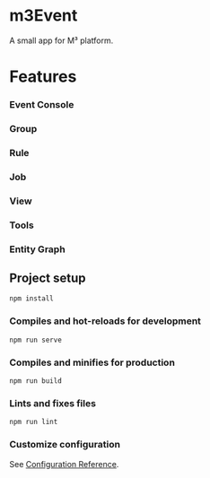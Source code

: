 # m3Event
A small app for M³ platform.

# Features
### Event Console
### Group
### Rule
### Job
### View
### Tools
### Entity Graph

## Project setup
```
npm install
```

### Compiles and hot-reloads for development
```
npm run serve
```

### Compiles and minifies for production
```
npm run build
```

### Lints and fixes files
```
npm run lint
```

### Customize configuration
See [Configuration Reference](https://cli.vuejs.org/config/).

